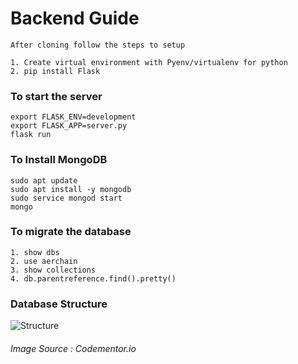 # Backend Guide

```
After cloning follow the steps to setup

1. Create virtual environment with Pyenv/virtualenv for python
2. pip install Flask
```



### To start the server

```
export FLASK_ENV=development
export FLASK_APP=server.py
flask run
```



### To Install MongoDB

```
sudo apt update
sudo apt install -y mongodb
sudo service mongod start
mongo
```



### To migrate the database

```
1. show dbs
2. use aerchain
3. show collections
4. db.parentreference.find().pretty()
```





### Database Structure

![Structure](https://raw.github.com/Voronenko/Storing_TreeView_Structures_WithMongoDB/master/images/categories_small.png)

###### Image Source : Codementor.io